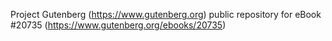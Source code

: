 Project Gutenberg (https://www.gutenberg.org) public repository for eBook #20735 (https://www.gutenberg.org/ebooks/20735)
